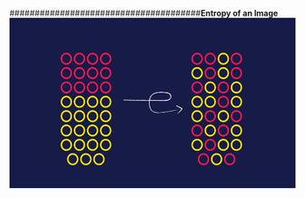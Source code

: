 ######################################**Entropy of an Image**
<img src ="Images/entropy-hero.png" width="2000" height="300">
